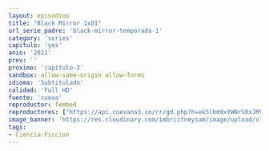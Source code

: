 ```yaml
---
layout: episodios
title: "Black Mirror 1x01"
url_serie_padre: 'black-mirror-temporada-1'
category: 'series'
capitulo: 'yes'
anio: '2011'
prev: ''
proximo: 'capitulo-2'
sandbox: allow-same-origin allow-forms
idioma: 'Subtitulado'
calidad: 'Full HD'
fuente: 'cueva'
reproductor: fembed
reproductores: ["https://api.cuevana3.io/rr/gd.php?h=ek5lbm9xYWNrS0xJMVp5b21KREk0dFBLbjVkaHhkRGdrOG1jbnBpUnhhS1Z6SVNyaUxiUTNOYXlnWGVObDdESnQ4eWRZbmZOdEtuVHRheWxwTnZIdGRxU3FadVkyUT09"]
image_banner: 'https://res.cloudinary.com/imbriitneysam/image/upload/v1547402294/black-banner-1-min.jpg'
tags:
- Ciencia-Ficcion
---
```












